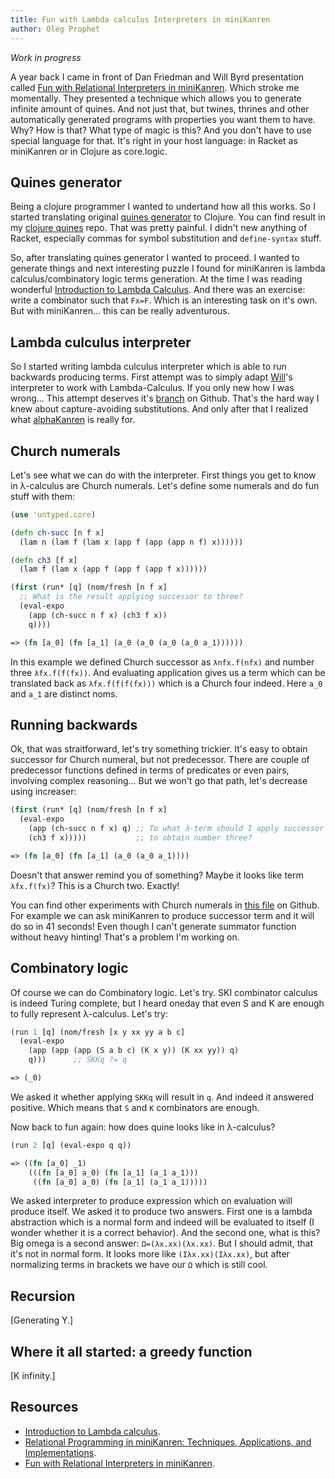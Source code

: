 ```yaml
---
title: Fun with Lambda calculus Interpreters in miniKanren
author: Oleg Prophet
---
```


_Work in progress_

A year back I came in front of Dan Friedman and Will Byrd presentation called [Fun with Relational Interpreters in miniKanren](http://2013.flatmap.no/danwill.html). Which stroke me momentally. They presented a technique which allows you to generate infinite amount of quines. And not just that, but twines, thrines and other automatically generated programs with properties you want them to have. Why? How is that? What type of magic is this? And you don't have to use special language for that. It's right in your host language: in Racket as miniKanren or in Clojure as core.logic.

Quines generator
----------------
Being a clojure programmer I wanted to undertand how all this works. So I started translating original [quines generator](https://github.com/webyrd/quines) to Clojure. You can find result in my [clojure quines](https://github.com/Oregu/clj-quines) repo. That was pretty painful. I didn't new anything of Racket, especially commas for symbol substitution and `define-syntax` stuff.

So, after translating quines generator I wanted to proceed. I wanted to generate things and next interesting puzzle I found for miniKanren is lambda calculus/combinatory logic terms generation. At the time I was reading wonderful [Introduction to Lambda Calculus](http://www.cse.chalmers.se/research/group/logic/TypesSS05/Extra/geuvers.pdf). And there was an exercise: write a combinator such that `Fx=F`. Which is an interesting task on it's own. But with miniKanren… this can be really adventurous.

Lambda culculus interpreter
---------------------------
So I started writing lambda culculus interpreter which is able to run backwards producing terms. First attempt was to simply adapt [Will](https://github.com/webyrd)'s interpreter to work with Lambda-Calculus. If you only new how I was wrong… This attempt deserves it's [branch](https://github.com/Oregu/untyped/tree/naive) on Github. That's the hard way I knew about capture-avoiding substitutions. And only after that I realized what [alphaKanren](https://github.com/webyrd/alphaKanren) is really for.

Church numerals
---------------
Let's see what we can do with the interpreter. First things you get to know in λ-calculus are Church numerals. Let's define some numerals and do fun stuff with them:
```clojure
(use 'untyped.core)

(defn ch-succ [n f x]
  (lam n (lam f (lam x (app f (app (app n f) x))))))

(defn ch3 [f x]
  (lam f (lam x (app f (app f (app f x))))))

(first (run* [q] (nom/fresh [n f x]
  ;; What is the result applying successor to three?
  (eval-expo
    (app (ch-succ n f x) (ch3 f x))
    q))))

=> (fn [a_0] (fn [a_1] (a_0 (a_0 (a_0 (a_0 a_1))))))
```
In this example we defined Church successor as `λnfx.f(nfx)` and number three `λfx.f(f(fx))`. And evaluating application gives us a term which can be translated back as `λfx.f(f(f(fx)))` which is a Church four indeed. Here `a_0` and `a_1` are distinct noms.

Running backwards
-----------------
Ok, that was straitforward, let's try something trickier. It's easy to obtain successor for Church numeral, but not predecessor. There are couple of predecessor functions defined in terms of predicates or even pairs, involving complex reasoning… But we won't go that path, let's decrease using increaser:
```clojure
(first (run* [q] (nom/fresh [n f x]
  (eval-expo
    (app (ch-succ n f x) q) ;; To what λ-term should I apply successor
    (ch3 f x)))))           ;; to obtain number three?

=> (fn [a_0] (fn [a_1] (a_0 (a_0 a_1))))
```
Doesn't that answer remind you of something? Maybe it looks like term `λfx.f(fx)`? This is a Church two. Exactly!

You can find other experiments with Church numerals in [this file](https://github.com/Oregu/untyped/blob/master/src/untyped/church.clj) on Github. For example we can ask miniKanren to produce successor term and it will do so in 41 seconds! Even though I can't generate summator function without heavy hinting! That's a problem I'm working on.

Combinatory logic
-----------------
Of course we can do Combinatory logic. Let's try. SKI combinator calculus is indeed Turing complete, but I heard oneday that even S and K are enough to fully represent λ-calculus. Let's try:
```clojure
(run 1 [q] (nom/fresh [x y xx yy a b c]
  (eval-expo
    (app (app (app (S a b c) (K x y)) (K xx yy)) q)
    q)))      ;; SKKq ?= q

=> (_0)
```
We asked it whether applying `SKKq` will result in `q`. And indeed it answered positive. Which means that `S` and `K` combinators are enough.

Now back to fun again: how does quine looks like in λ-calculus?
```clojure
(run 2 [q] (eval-expo q q))

=> ((fn [a_0] _1)
    (((fn [a_0] a_0) (fn [a_1] (a_1 a_1)))
     ((fn [a_0] a_0) (fn [a_1] (a_1 a_1)))))
```
We asked interpreter to produce expression which on evaluation will produce itself. We asked it to produce two answers. First one is a lambda abstraction which is a normal form and indeed will be evaluated to itself (I wonder whether it is a correct behavior). And the second one, what is this? Big omega is a second answer: `Ω=(λx.xx)(λx.xx)`. But I should admit, that it's not in normal form. It looks more like `(Iλx.xx)(Iλx.xx)`, but after normalizing terms in brackets we have our `Ω` which is still cool.

Recursion
---------
[Generating Y.]

Where it all started: a greedy function
---------------------------------------
[K infinity.]

Resources
------------
- [Introduction to Lambda calculus](http://www.cse.chalmers.se/research/group/logic/TypesSS05/Extra/geuvers.pdf).
- [Relational Programming in miniKanren: Techniques, Applications, and Implementations](http://gradworks.umi.com/3380156.pdf).
- [Fun with Relational Interpreters in miniKanren](http://2013.flatmap.no/danwill.html).